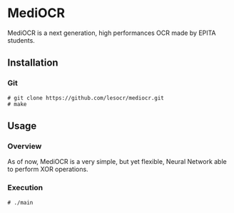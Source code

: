 # MediOCR

MediOCR is a next generation, high performances OCR made by EPITA students.

## Installation

### Git

```
# git clone https://github.com/lesocr/mediocr.git
# make
```

## Usage

### Overview

As of now, MediOCR is a very simple, but yet flexible, Neural Network able to perform XOR operations.

### Execution

```
# ./main
```
